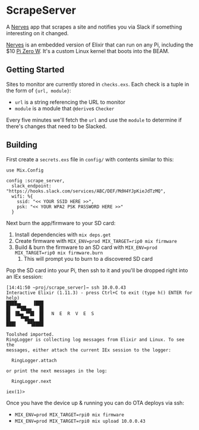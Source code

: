 # ScrapeServer

A [Nerves](https://www.nerves-project.org/) app that scrapes a site and notifies you via Slack if something interesting on it changed.

[Nerves](https://www.nerves-project.org/) is an embedded version of Elixir that can run on any Pi, including the $10 [Pi Zero W](https://www.raspberrypi.org/products/raspberry-pi-zero-w/). It's a custom Linux kernel that boots into the BEAM.

## Getting Started

Sites to monitor are currently stored in `checks.exs`. Each check is a tuple in the form of `{url, module}`:

- `url` is a string referencing the URL to monitor
- `module` is a module that `@derive`s `Checker`

Every five minutes we'll fetch the `url` and use the `module` to determine if there's changes that need to be Slacked.

## Building

First create a `secrets.exs` file in `config/` with contents similar to this:

```
use Mix.Config

config :scrape_server,
  slack_endpoint: "https://hooks.slack.com/services/ABC/DEF/MdH4YJpKieJdTzMQ",
  wifi: %{
    ssid: "<< YOUR SSID HERE >>",
    psk: "<< YOUR WPA2 PSK PASSWORD HERE >>"
  }
```

Next burn the app/firmware to your SD card:

  1. Install dependencies with `mix deps.get`
  1. Create firmware with `MIX_ENV=prod MIX_TARGET=rip0 mix firmware`
  1. Build & burn the firmware to an SD card with `MIX_ENV=prod MIX_TARGET=rip0 mix firmware.burn`
      1. This will prompt you to burn to a discovered SD card

Pop the SD card into your Pi, then ssh to it and you'll be dropped right into an IEx session:

```
[14:41:50 ~proj/scrape_server]→ ssh 10.0.0.43
Interactive Elixir (1.11.3) - press Ctrl+C to exit (type h() ENTER for help)
████▄▖    ▐███
█▌  ▀▜█▙▄▖  ▐█
█▌ ▐█▄▖▝▀█▌ ▐█   N  E  R  V  E  S
█▌   ▝▀█▙▄▖ ▐█
███▌    ▀▜████

Toolshed imported.
RingLogger is collecting log messages from Elixir and Linux. To see the
messages, either attach the current IEx session to the logger:

  RingLogger.attach

or print the next messages in the log:

  RingLogger.next

iex(1)>
```

Once you have the device up & running you can do OTA deploys via ssh:

* `MIX_ENV=prod MIX_TARGET=rpi0 mix firmware`
* `MIX_ENV=prod MIX_TARGET=rpi0 mix upload 10.0.0.43`
